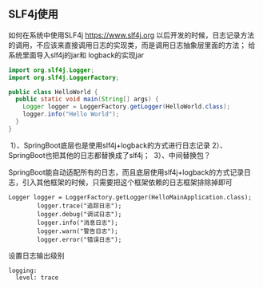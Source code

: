 ## SLF4j使用
如何在系统中使用SLF4j   https://www.slf4j.org
以后开发的时候，日志记录方法的调用，不应该来直接调用日志的实现类，而是调用日志抽象层里面的方法；
给系统里面导入slf4j的jar和  logback的实现jar

```java
import org.slf4j.Logger;
import org.slf4j.LoggerFactory;

public class HelloWorld {
  public static void main(String[] args) {
    Logger logger = LoggerFactory.getLogger(HelloWorld.class);
    logger.info("Hello World");
  }
}
```
​	1）、SpringBoot底层也是使用slf4j+logback的方式进行日志记录
​	2）、SpringBoot也把其他的日志都替换成了slf4j；
​	3）、中间替换包？

SpringBoot能自动适配所有的日志，而且底层使用slf4j+logback的方式记录日志，引入其他框架的时候，只需要把这个框架依赖的日志框架排除掉即可
```
Logger logger = LoggerFactory.getLogger(HelloMainApplication.class);
        logger.trace("追踪日志");
        logger.debug("调试日志");
        logger.info("消息日志");
        logger.warn("警告日志");
        logger.error("错误日志");
```
设置日志输出级别
```
logging:
  level: trace
```
